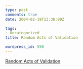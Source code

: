 ```yaml
---
type: post
comments: true
date: 2004-02-19T13:36:00Z

tags:
- Uncategorized
title: Random Acts of Validation

wordpress_id: 550
---
```


[Random Acts of Validation](http://www.7nights.com/asterisk/archives/random_acts_of_validation.php)

